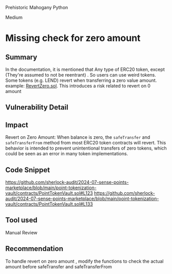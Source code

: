 Prehistoric Mahogany Python

Medium

# Missing check for zero amount

## Summary
In the documentation, it is mentioned that Any type of ERC20 token, except (They're assumed to not be reentrant)
. So users can use weird tokens. Some tokens (e.g. LEND) revert when transferring a zero value amount. example: [RevertZero.sol](https://github.com/d-xo/weird-erc20/blob/main/src/RevertZero.sol). This introduces a risk related to revert on 0 amount
## Vulnerability Detail

## Impact
Revert on Zero Amount: When balance is zero, the `safeTransfer` and `safeTransferFrom` method from most ERC20 token contracts will revert. This behavior is intended to prevent unintentional transfers of zero tokens, which could be seen as an error in many token implementations.
## Code Snippet
https://github.com/sherlock-audit/2024-07-sense-points-marketplace/blob/main/point-tokenization-vault/contracts/PointTokenVault.sol#L123
https://github.com/sherlock-audit/2024-07-sense-points-marketplace/blob/main/point-tokenization-vault/contracts/PointTokenVault.sol#L133


## Tool used

Manual Review

## Recommendation
To handle revert on zero amount , modify the functions to check the actual amount before safeTransfer and safeTransferFrom